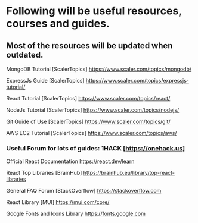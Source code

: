 #      Following will be useful resources, courses and guides.      #  
  
##     Most of the resources  will be updated when outdated.       ##  
  

MongoDB Tutorial [ScalerTopics] https://www.scaler.com/topics/mongodb/  

ExpressJs Guide [ScalerTopics] https://www.scaler.com/topics/expressjs-tutorial/

React Tutorial [ScalerTopics] https://www.scaler.com/topics/react/

NodeJs Tutorial [ScalerTopics] https://www.scaler.com/topics/nodejs/

Git Guide of Use [ScalerTopics] https://www.scaler.com/topics/git/

AWS EC2 Tutorial [ScalerTopics] https://www.scaler.com/topics/aws/

### Useful Forum for lots of guides: 1HACK [https://onehack.us]   ###

Official React Documentation https://react.dev/learn

React Top Libraries [BrainHub] https://brainhub.eu/library/top-react-libraries

General FAQ Forum [StackOverflow] https://stackoverflow.com

React Library [MUI] https://mui.com/core/

Google Fonts and Icons Library https://fonts.google.com


